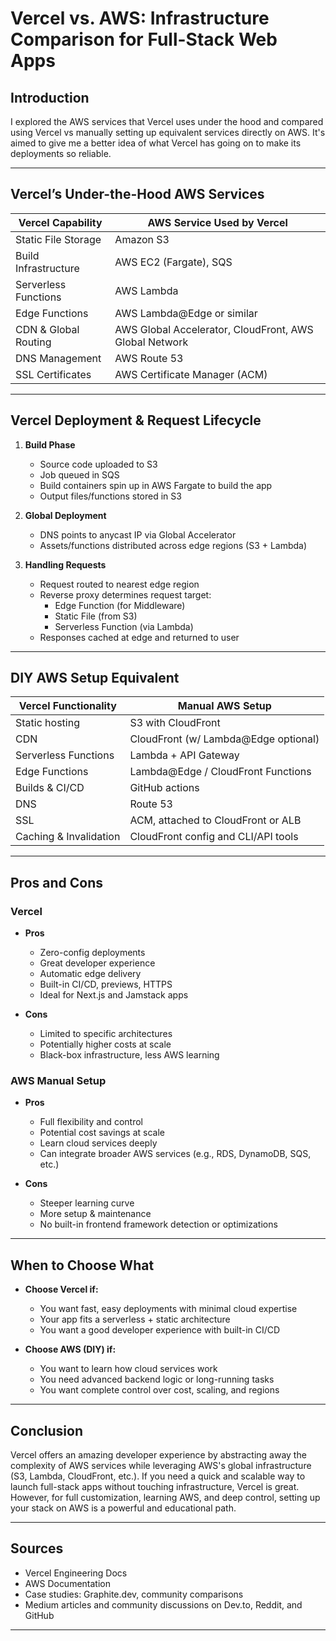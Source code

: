 # Vercel vs. AWS: Infrastructure Comparison for Full-Stack Web Apps

## Introduction

I explored the AWS services that Vercel uses under the hood and compared using Vercel vs manually setting up equivalent services directly on AWS. It's aimed to give me a better idea of what Vercel has going on to make its deployments so reliable.

---

## Vercel’s Under-the-Hood AWS Services

| **Vercel Capability** | **AWS Service Used by Vercel** |
|-----------------------|---------------------------------|
| Static File Storage   | Amazon S3 |
| Build Infrastructure  | AWS EC2 (Fargate), SQS |
| Serverless Functions  | AWS Lambda |
| Edge Functions        | AWS Lambda@Edge or similar |
| CDN & Global Routing  | AWS Global Accelerator, CloudFront, AWS Global Network |
| DNS Management        | AWS Route 53 |
| SSL Certificates      | AWS Certificate Manager (ACM) |

---

## Vercel Deployment & Request Lifecycle

1. **Build Phase**
   - Source code uploaded to S3
   - Job queued in SQS
   - Build containers spin up in AWS Fargate to build the app
   - Output files/functions stored in S3

2. **Global Deployment**
   - DNS points to anycast IP via Global Accelerator
   - Assets/functions distributed across edge regions (S3 + Lambda)

3. **Handling Requests**
   - Request routed to nearest edge region
   - Reverse proxy determines request target:
     - Edge Function (for Middleware)
     - Static File (from S3)
     - Serverless Function (via Lambda)
   - Responses cached at edge and returned to user

---

## DIY AWS Setup Equivalent

| **Vercel Functionality** | **Manual AWS Setup** |
|--------------------------|------------------------|
| Static hosting           | S3 with CloudFront |
| CDN                      | CloudFront (w/ Lambda@Edge optional) |
| Serverless Functions     | Lambda + API Gateway |
| Edge Functions           | Lambda@Edge / CloudFront Functions |
| Builds & CI/CD           | GitHub actions |
| DNS                      | Route 53 |
| SSL                      | ACM, attached to CloudFront or ALB |
| Caching & Invalidation   | CloudFront config and CLI/API tools |

---

## Pros and Cons

### Vercel
- **Pros**
  - Zero-config deployments
  - Great developer experience
  - Automatic edge delivery
  - Built-in CI/CD, previews, HTTPS
  - Ideal for Next.js and Jamstack apps

- **Cons**
  - Limited to specific architectures
  - Potentially higher costs at scale
  - Black-box infrastructure, less AWS learning

### AWS Manual Setup
- **Pros**
  - Full flexibility and control
  - Potential cost savings at scale
  - Learn cloud services deeply
  - Can integrate broader AWS services (e.g., RDS, DynamoDB, SQS, etc.)

- **Cons**
  - Steeper learning curve
  - More setup & maintenance
  - No built-in frontend framework detection or optimizations

---

## When to Choose What

- **Choose Vercel if:**
  - You want fast, easy deployments with minimal cloud expertise
  - Your app fits a serverless + static architecture
  - You want a good developer experience with built-in CI/CD

- **Choose AWS (DIY) if:**
  - You want to learn how cloud services work
  - You need advanced backend logic or long-running tasks
  - You want complete control over cost, scaling, and regions

---

## Conclusion

Vercel offers an amazing developer experience by abstracting away the complexity of AWS services while leveraging AWS's global infrastructure (S3, Lambda, CloudFront, etc.). If you need a quick and scalable way to launch full-stack apps without touching infrastructure, Vercel is great. However, for full customization, learning AWS, and deep control, setting up your stack on AWS is a powerful and educational path.

---

## Sources

- Vercel Engineering Docs
- AWS Documentation
- Case studies: Graphite.dev, community comparisons
- Medium articles and community discussions on Dev.to, Reddit, and GitHub

---

